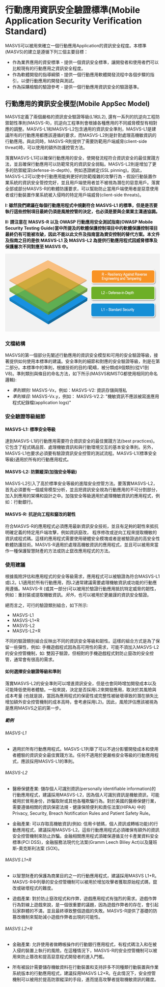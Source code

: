 # 行動應用資訊安全驗證標準(Mobile Application Security Verification Standard)

MASVS可以被用來確立一個行動應用Application的資訊安全程度。本標準(MASVS)的建立是遵循下列三個主要目標：

- 作為業界應用的資安標準 - 提供一個資訊安全標準，讓開發者和使用者們可以比較現有的行動應用之資訊安全程度。
- 作為軟體開發的指導綱領 - 提供一個行動應用軟體開發流程中各個步驟的指引，以便行動應用的開發與測試。
- 作為採購檢驗的驗證參考 - 提供一個行動應用資訊安全的驗證基準。

## 行動應用的資訊安全模型(Mobile AppSec Model)

MASVS定義了兩個嚴格的資訊安全驗證等級(L1和L2), 還有一系列的抗逆向工程防禦韌性準則(MASVS-R)，抗逆向工程準則會根據各種應用的不同威脅模型有相對應的調整。MASVS-L1和MASVS-L2包含通用的資訊安全準則，MASVS-L1是建議所有的行動應用都應該遵循的要求，而MASVS-L2則是針對處理高機敏資訊的行動應用。與此同時，MASVS-R則提供了需要防範用戶端威脅(client-side threat)時，可以使用的額外防護控管方法。

落實MASVS-L1可以確保行動應用的安全，使開發流程符合資訊安全的最佳實踐方法，並且確保行動應用可以防範常見的資訊安全弱點。MASVS-L2則是增加了更多的防禦縱深(defense-in-depth)，例如憑證綁定(SSL pinning)。因此，MASVS-L2可以使中行動應用能夠更好的防範複雜的攻擊行為 - 假設行動裝置作業系統的資訊安全管控完好，並且用戶端使用者並不被視為潛在的惡意用戶。落實全部或部分MASVS-R的軟體防護要求，可以幫助防止當用戶端使用者是惡意使用者或行動裝置作業系統被入侵時的特定用戶端威脅(client-side threats)。

**I: 雖然我們建議在每個行動應用程式中規劃符合 MASVS-L1 的標準，但是是否要執行這些控制項目最終仍須是風險控管的決定，也必須是要與企業業主溝通協調。**

**II: 請注意在 MASVS-R 以及 OWASP 行動應用安全測試指南(OWASP Mobile Security Testing Guide)當中所提及的軟體保護控制項目中的軟體保護控制項目最終仍有可能被攻破，因此不能以此文件及指南當為資安控制的替代方案。本文件及指南之目的是依 MASVS-L1 及 MASVS-L2 為提供行動應用程式因威脅標準及保護層次不同對應至 MASVS 中。**

<img src="images/masvs-levels-new.jpg" title="Verification Levels" width="600px" height="253px" />

### 文檔結構

MASVS的第一個部分先闡述行動應用的資訊安全模型和可用的安全驗證等級，接著提供如何使用本標準的建議。安全準則的細節和對應的安全驗證等級，則是在第二部分。本標準中的準則，根據技術的目的/範疇，被分類成8個類別(從V1到V8)。準則類別與條目的命名方法，如下所示(MASVS和MSTG都使用相同的命名邏輯):

- *準則類別:* MASVS-Vx，例如：MASVS-V2: 資訊存儲與隱私
- *準則條目:* MASVS-Vx.y，例如： MASVS-V2.2: "機敏資訊不應該被寫進應用程式紀錄檔(application logs)"  

### 安全驗證等級細節

#### MASVS-L1: 標準安全等級

達到MASVS-L1的行動應用需要符合資訊安全的最佳實踐方法(best practices)。它包含了程式碼品質、處理機敏資訊和與行動環境交互的基本安全準則。另外，MASVS-L1也要求必須要有驗證資訊安全控管的測試流程。MASVS-L1(標準安全等級)適用於所有的行動應用程式。

#### MASVS-L2: 防禦縱深(加強安全等級)

MASVS-L2引入了高於標準安全等級的進階安全控管方法。要落實MASVS-L2，首先必須要有一個威脅模型分析，並且把資訊安全視為行動應用的不可分割部分，加入到應用的架構和設計之中。加強安全等級適用於處理機敏資訊的應用程式，例如：行動銀行。

#### MASVS-R: 抗逆向工程和竄改的韌性

符合MASVS-R的應用程式必須應用最新資訊安全技術，並且有足夠的韌性來抵抗明確定義的特定用戶端攻擊，例如資訊竄改， 程序修改或逆向工程來提取機敏的資訊或程式碼。這樣的應用程式需要使用硬體安全模塊或者是被驗證過的高安全性軟體防護技術。MASVS-R適用於處理高機敏資訊的應用程式，並且可以被用來當作一種保護智慧財產的方法或防止竄改應用程式的方法。

### 使用建議

根據風險評估和應用程式的安全等級需求，應用程式可以被驗證為符合MASVS-L1或L2。L1適用於所有行動應用，而L2通常建議需要處理機敏資訊或功能的行動應用遵循。MASVS-R (或其一部分)可以被用於驗證行動應用抵抗特定威脅的韌性，例如：重封裝或提取機敏資訊。*另外*，也可以被用於更嚴謹的資訊安全驗證。

總而言之，可行的驗證類別組合，如下所示:

- MASVS-L1
- MASVS-L1+R
- MASVS-L2
- MASVS-L2+R

不同的驗證類別組合反映出不同的資訊安全等級和韌性。這樣的組合方式是為了保留一些彈性，例如: 手機遊戲程式因為高可用性的需求，可能不須加入MASVS-L2的安全控管機制，如: 雙因子驗證，但相對的手機遊戲程式對防止竄改的安全控管，通常會有很高的需求。

#### 如何選擇安全驗證等級和準則

落實MASVS-L2的安全準則可以增進資訊安全，但是也會同時增加開發成本以及可能降低使用者體驗。一般來說，決定是否採用L2來開發應用，取決於其風險與成本考量 (也就是說，當因為應用程式的保密性或完整性被破壞導致的潛在損失比增加額外安全控管機制的成本高時，會考慮採用L2)。因此，風險評估應該被視為是應用MASVS之前的第一步。

##### 範例

###### MASVS-L1

- 適用於所有行動應用程式。MASVS-L1列舉了可以不過分影響開發成本和使用者體驗的資訊安全最佳實踐方法。任何不適用於更嚴格安全等級的行動應用程式，應該採用MASVS-L1的準則。

###### MASVS-L2

- 醫療保健產業: 儲存個人可識別資訊(personally identifiable information)的行動應用程式，建議採用MASVS-L2，因為個人可識別資訊是機敏資訊，可能被用於冒用身份，詐騙取財或其他各種欺騙行為。對於美國的醫療保健行業，需要遵循相關的資訊保密法規 - 健康保險便利和責任法案(HIPAA) 中的Privacy, Security, Breach Notification Rules and Patient Safety Rule。

- 金融產業: 可以存取高機敏資訊(例如: 信用卡號碼，個人資訊或轉帳功能)的行動應用程式，建議採用MASVS-L2。這些行動應用程式必須確保有額外的資訊安全控管機制來防止詐騙。金融相關應用程式須確保遵循支付卡產業資料安全標準(PCI DSS)，金融服務法現代化法案(Gramm Leech Bliley Act)以及薩班斯-奧克斯利法案 (SOX)。

###### MASVS L1+R

- 以智慧財產的保護為商業目的之一的行動應用程式，建議採用MASVS L1+R。MASVS-R中列舉的安全控管機制可以被用於增加攻擊者獲取原始程式碼，竄改或破壞程式的難度。

- 遊戲產業: 對於防止竄改程式和作弊，遊戲應用程式有強烈的需求。遊戲作弊行為對線上遊戲來說，是一個很重要的議題，因為遊戲作弊者的存在，會引起玩家群體的不滿，並且最終導致整個遊戲的失敗。MASVS-R提供了基礎的防篡改機制來幫助減小遊戲作弊者出現的可能性。

###### MASVS L2+R

- 金融產業: 允許使用者做轉帳操作的行動銀行應用程式，有程式碼注入和在被入侵的裝置上執行的風險。在這種情況下，MASVS-R的安全控管機制可以被用來防止篡改和提高惡意程式開發者的進入門檻。

- 所有被設計需要儲存機敏資料在行動裝置和支持許多不同種類行動裝置與作業系統版本的行動應用程式，建議採用MASVS L2+R。在此情況下，安全控管機制可以被用於提高防禦縱深的手段，進而提高攻擊者提取機敏資訊的難度。
